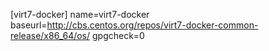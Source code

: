 [virt7-docker]
name=virt7-docker
baseurl=http://cbs.centos.org/repos/virt7-docker-common-release/x86_64/os/
gpgcheck=0

